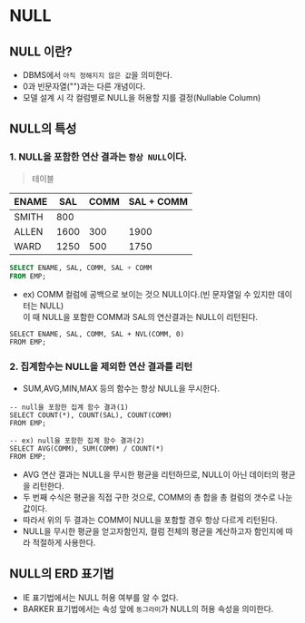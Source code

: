 # NULL

## NULL 이란?

- DBMS에서 `아직 정해지지 않은 값`을 의미한다.
- 0과 빈문자열("")과는 다른 개념이다.
- 모델 설계 시 각 컬럼별로 NULL을 허용할 지를 결정(Nullable Column)

<p>

## NULL의 특성

### 1. NULL을 포함한 연산 결과는 `항상 NULL`이다.

> 테이블

| ENAME | SAL  | COMM | SAL + COMM |
|-------|------|------|------------|
| SMITH | 800  |
| ALLEN | 1600 | 300  | 1900       |
| WARD  | 1250 | 500  | 1750       

```sql
SELECT ENAME, SAL, COMM, SAL + COMM
FROM EMP;
```
- ex) COMM 컬럼에 공백으로 보이는 것으 NULL이다.(빈 문자열일 수 있지만 데이터는 NULL)  
      이 때 NULL을 포함한 COMM과 SAL의 연산결과는 NULL이 리턴된다.

```oracle
SELECT ENAME, SAL, COMM, SAL + NVL(COMM, 0)
FROM EMP;
```

### 2. 집계함수는 NULL을 제외한 연산 결과를 리턴
- SUM,AVG,MIN,MAX 등의 함수는 항상 NULL을 무시한다.

```oracle
-- null을 포함한 집계 함수 결과(1)
SELECT COUNT(*), COUNT(SAL), COUNT(COMM)
FROM EMP;
```

```oracle
-- ex) null을 포함한 집계 함수 결과(2)
SELECT AVG(COMM), SUM(COMM) / COUNT(*)
FROM EMP;
```

- AVG 연산 결과는 NULL을 무시한 평균을 리턴하므로, NULL이 아닌 데이터의 평균을 리턴한다.
- 두 번째 수식은 평균을 직접 구한 것으로, COMM의 총 합을 총 컬럼의 갯수로 나눈 값이다.
- 따라서 위의 두 결과는 COMM이 NULL을 포함할 경우 항상 다르게 리턴된다.
- NULL을 무시한 평균을 얻고자함인지, 컬럼 전체의 평균을 계산하고자 함인지에 따라 적절하게 사용한다.
</p>


<p>

## NULL의 ERD 표기법
- IE 표기법에서는 NULL 허용 여부를 알 수 없다.
- BARKER 표기법에서는 속성 앞에 `동그라미`가 NULL의 허용 속성을 의미한다.

</p>



